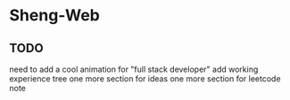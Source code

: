 # Sheng-Web

## TODO

need to add a cool animation for "full stack developer"
add working experience tree
one more section for ideas
one more section for leetcode note
